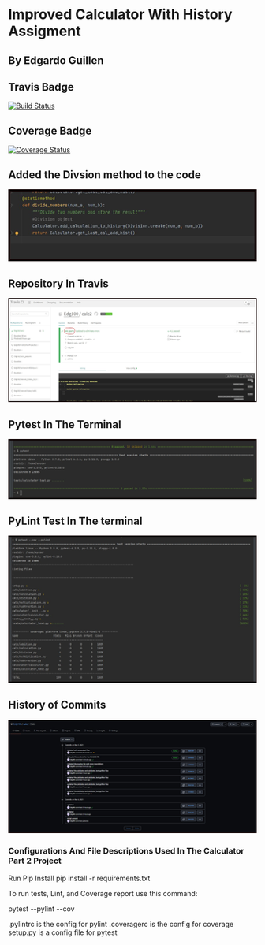 # Improved Calculator With History Assigment

## By Edgardo Guillen

## Travis Badge

[![Build Status](https://app.travis-ci.com/Edg100/calc2.svg?branch=calc_part2)](https://app.travis-ci.com/Edg100/calc2)

## Coverage Badge

[![Coverage Status](https://coveralls.io/repos/github/Edg100/calc2/badge.svg?branch=calc_part2)](https://coveralls.io/github/Edg100/calc2?branch=calc_part2)

## Added the Divsion method to the code

![division method](division_method.jpg)

## Repository In Travis

![Travis](Travis2.jpg)

## Pytest In The Terminal

![Pytest](Pytest_Test2.jpg)

## PyLint Test In The terminal

![PyLint](PyLint_Test2.jpg)

## History of Commits

![Commit History](commit_history.jpg)

### Configurations And File Descriptions Used In The Calculator Part 2 Project

Run Pip Install
pip install -r requirements.txt

To run tests, Lint, and Coverage report use this command:

pytest  --pylint --cov

.pylintrc is the config for pylint
.coveragerc is the config for coverage
setup.py is a config file for pytest
